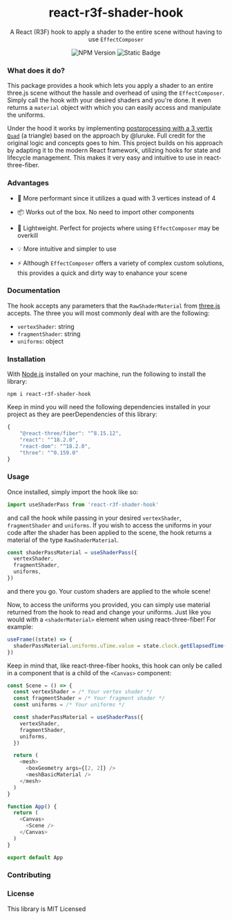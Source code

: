 <h1 align="center">
    react-r3f-shader-hook
</h1>

<p align="center">
    A React (R3F) hook to apply a shader to the entire scene without having to use <code>EffectComposer</code>
</p>

<div align="center">
    <img alt="NPM Version" src="https://img.shields.io/npm/v/react-r3f-shader-hook">
    <img alt="Static Badge" src="https://img.shields.io/badge/types-included-darkGreen">
</div>

### What does it do?

This package provides a hook which lets you apply a shader to an entire three.js scene without the hassle and overhead of using the `EffectComposer`. Simply call the hook with your desired shaders and you're done. It even returns a `material` object with which you can easily access and manipulate the uniforms.

Under the hood it works by implementing [postprocessing with a 3 vertix `Quad`](https://gist.github.com/luruke/94bb1de6c463520e52f04e87d5d2e37b#file-postfx-js) (a triangle) based on the approach by @luruke. Full credit for the original logic and concepts goes to him. This project builds on his approach by adapting it to the modern React framework, utilizing hooks for state and lifecycle management. This makes it very easy and intuitive to use in react-three-fiber.

### Advantages

- 🚀 More performant since it utilizes a quad with 3 vertices instead of 4

- 📦 Works out of the box. No need to import other components

- 🎈 Lightweight. Perfect for projects where using `EffectComposer` may be overkill

- 💡 More intuitive and simpler to use

- ⚡ Although `EffectComposer` offers a variety of complex custom solutions, this provides a quick and dirty way to enahance your scene

### Documentation

The hook accepts any parameters that the `RawShaderMaterial` from [three.js](https://threejs.org/docs/#api/en/materials/RawShaderMaterial) accepts. The three you will most commonly deal with are the following:

<!-- update these to be more descriptive -->

- `vertexShader`: string
- `fragmentShader`: string
- `uniforms`: object

### Installation

With [Node.js](https://nodejs.org/en) installed on your machine, run the following to install the library:

```
npm i react-r3f-shader-hook
```

Keep in mind you will need the following dependencies installed in your project as they are peerDependencies of this library:

```js
{
    "@react-three/fiber": "^8.15.12",
    "react": "^18.2.0",
    "react-dom": "^18.2.0",
    "three": "^0.159.0"
}
```

### Usage

Once installed, simply import the hook like so:

```js
import useShaderPass from 'react-r3f-shader-hook'
```

<!-- be more descriptive of the RawShaderMaterial -->

and call the hook while passing in your desired `vertexShader`, `fragmentShader` and `uniforms`. If you wish to access the uniforms in your code after the shader has been applied to the scene, the hook returns a material of the type `RawShaderMaterial`.

```js
const shaderPassMaterial = useShaderPass({
  vertexShader,
  fragmentShader,
  uniforms,
})
```

and there you go. Your custom shaders are applied to the whole scene!

Now, to access the uniforms you provided, you can simply use material returned from the hook to read and change your uniforms. Just like you would with a `<shaderMaterial>` element when using react-three-fiber! For example:

```js
useFrame((state) => {
  shaderPassMaterial.uniforms.uTime.value = state.clock.getElapsedTime()
})
```

Keep in mind that, like react-three-fiber hooks, this hook can only be called in a component that is a child of the `<Canvas>` component:

```js
const Scene = () => {
  const vertexShader = /* Your vertex shader */
  const fragmentShader = /* Your fragment shader */
  const uniforms = /* Your uniforms */

  const shaderPassMaterial = useShaderPass({
    vertexShader,
    fragmentShader,
    uniforms,
  })

  return (
    <mesh>
      <boxGeometry args={[2, 2]} />
      <meshBasicMaterial />
    </mesh>
  )
}

function App() {
  return (
    <Canvas>
      <Scene />
    </Canvas>
  )
}

export default App
```

### Contributing

### License

This library is MIT Licensed
